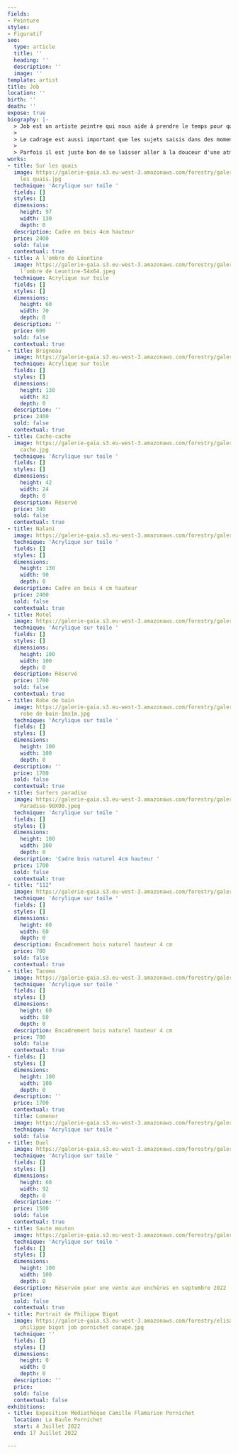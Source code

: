 ```yaml
---
fields:
- Peinture
styles:
- Figuratif
seo:
  type: article
  title: ''
  heading: ''
  description: ''
  image: ''
template: artist
title: Job
location: ''
birth: ''
death: ''
expose: true
biography: |-
  > Job est un artiste peintre qui nous aide à prendre le temps pour que nos souvenirs apparaissent inondés par une lumière solaire et une palette de couleurs chaudes comme le sable.
  >
  > Le cadrage est aussi important que les sujets saisis dans des moments de vie discrets, simples et heureux. Tout en traits, perspectives et lignes de fuite, la ville devient décors de cinéma propice à laisser notre imagination raconter la suite de l'histoire.
  >
  > Parfois il est juste bon de se laisser aller à la douceur d'une atmosphère légère.
works:
- title: Sur les quais
  image: https://galerie-gaia.s3.eu-west-3.amazonaws.com/forestry/galerie-gaia-job-sur
    les quais.jpg
  technique: 'Acrylique sur toile '
  fields: []
  styles: []
  dimensions:
    height: 97
    width: 130
    depth: 0
  description: Cadre en bois 4cm hauteur
  price: 2400
  sold: false
  contextual: true
- title: A l'ombre de Léontine
  image: https://galerie-gaia.s3.eu-west-3.amazonaws.com/forestry/galerie-gaia-Job-A
    l'ombre de Leontine-54x64.jpeg
  technique: Acrylique sur toile
  fields: []
  styles: []
  dimensions:
    height: 60
    width: 70
    depth: 0
  description: ''
  price: 600
  sold: false
  contextual: true
- title: Brigneau
  image: https://galerie-gaia.s3.eu-west-3.amazonaws.com/forestry/galerie-gaia-Job-Brigneau-1300x820.jpg
  technique: Acrylique sur toile
  fields: []
  styles: []
  dimensions:
    height: 130
    width: 82
    depth: 0
  description: ''
  price: 2400
  sold: false
  contextual: true
- title: Cache-cache
  image: https://galerie-gaia.s3.eu-west-3.amazonaws.com/forestry/galerie-gaia-job-cache
    cache.jpg
  technique: 'Acrylique sur toile '
  fields: []
  styles: []
  dimensions:
    height: 42
    width: 24
    depth: 0
  description: Réservé
  price: 340
  sold: false
  contextual: true
- title: Nalani
  image: https://galerie-gaia.s3.eu-west-3.amazonaws.com/forestry/galerie-gaia-job-nalani.jpg
  technique: 'Acrylique sur toile '
  fields: []
  styles: []
  dimensions:
    height: 130
    width: 90
    depth: 0
  description: Cadre en bois 4 cm hauteur
  price: 2400
  sold: false
  contextual: true
- title: Motel
  image: https://galerie-gaia.s3.eu-west-3.amazonaws.com/forestry/galerie-gaia-Job-Motel-1mx1m.jpg
  technique: 'Acrylique sur toile '
  fields: []
  styles: []
  dimensions:
    height: 100
    width: 100
    depth: 0
  description: Réservé
  price: 1700
  sold: false
  contextual: true
- title: Robe de bain
  image: https://galerie-gaia.s3.eu-west-3.amazonaws.com/forestry/galerie-gaia-Job-La
    robe de bain-1mx1m.jpg
  technique: 'Acrylique sur toile '
  fields: []
  styles: []
  dimensions:
    height: 100
    width: 100
    depth: 0
  description: ''
  price: 1700
  sold: false
  contextual: true
- title: Surfers paradise
  image: https://galerie-gaia.s3.eu-west-3.amazonaws.com/forestry/galerie-gaia-Job-Surfers
    Paradise-90X90.jpeg
  technique: 'Acrylique sur toile '
  fields: []
  styles: []
  dimensions:
    height: 100
    width: 100
    depth: 0
  description: 'Cadre bois naturel 4cm hauteur '
  price: 1700
  sold: false
  contextual: true
- title: "112"
  image: https://galerie-gaia.s3.eu-west-3.amazonaws.com/forestry/galerie-gaia-Job-112-60x60.jpg
  technique: 'Acrylique sur toile '
  fields: []
  styles: []
  dimensions:
    height: 60
    width: 60
    depth: 0
  description: Encadrement bois naturel hauteur 4 cm
  price: 700
  sold: false
  contextual: true
- title: Tacoma
  image: https://galerie-gaia.s3.eu-west-3.amazonaws.com/forestry/galerie-gaia-Job-Tacoma-60x60.jpeg
  technique: 'Acrylique sur toile '
  fields: []
  styles: []
  dimensions:
    height: 60
    width: 60
    depth: 0
  description: Encadrement bois naturel hauteur 4 cm
  price: 700
  sold: false
  contextual: true
- fields: []
  styles: []
  dimensions:
    height: 100
    width: 100
    depth: 0
  description: ''
  price: 1700
  contextual: true
  title: Lomener
  image: https://galerie-gaia.s3.eu-west-3.amazonaws.com/forestry/galerie-gaia-Job-Lomener-1mx1m.jpg
  technique: 'Acrylique sur toile '
  sold: false
- title: Duel
  image: https://galerie-gaia.s3.eu-west-3.amazonaws.com/forestry/galerie-gaia-Job-Duel-920x600.jpg
  technique: 'Acrylique sur toile '
  fields: []
  styles: []
  dimensions:
    height: 60
    width: 92
    depth: 0
  description: ''
  price: 1500
  sold: false
  contextual: true
- title: Saute mouton
  image: https://galerie-gaia.s3.eu-west-3.amazonaws.com/forestry/galerie-gaia-Job-sautemouton-1mx1m.jpg
  technique: 'Acrylique sur toile '
  fields: []
  styles: []
  dimensions:
    height: 100
    width: 100
    depth: 0
  description: Réservée pour une vente aux enchères en septembre 2022
  price: 
  sold: false
  contextual: true
- title: Portrait de Philippe Bigot
  image: https://galerie-gaia.s3.eu-west-3.amazonaws.com/forestry/elisabeth givre-
    philippe bigot job pornichet canapé.jpg
  technique: ''
  fields: []
  styles: []
  dimensions:
    height: 0
    width: 0
    depth: 0
  description: ''
  price: 
  sold: false
  contextual: false
exhibitions:
- title: Exposition Médiathèque Camille Flamarion Pornichet
  location: La Baule Pornichet
  start: 4 Juillet 2022
  end: 17 Juillet 2022

---
```

